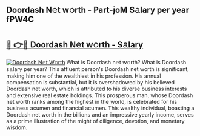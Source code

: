 ## Doordash N𝚎t w𝚘rth - Part-joM S𝚊lary per year fPW4C

# <h2><a href="http://gc3nlhd.nevu.top/?p=Doordash">🔗 👉🔴 Doordash N𝚎t w𝚘rth - S𝚊lary</a></h2>

[![Doordash N𝚎t W𝚘rth](https://i.imgur.com/Oavwk0R.jpeg)](http://gc3nlhd.nevu.top/?p=Doordash)
What is Doordash n𝚎t w𝚘rth? What is Doordash s𝚊lary per year?
This affluent person's Doordash net worth is significant, making him one of the wealthiest in his profession. His annual compensation is substantial, but it is overshadowed by his believed Doordash net worth, which is attributed to his diverse business interests and extensive real estate holdings. This prosperous man, whose Doordash net worth ranks among the highest in the world, is celebrated for his business acumen and financial acumen. This wealthy individual, boasting a Doordash net worth in the billions and an impressive yearly income, serves as a prime illustration of the might of diligence, devotion, and monetary wisdom.
